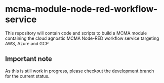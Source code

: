 # mcma-module-node-red-workflow-service

This repository will contain code and scripts to build a MCMA module containing the cloud agnostic MCMA Node-RED workflow service targeting AWS, Azure and GCP

## Important note

As this is still work in progress, please checkout the [development branch](https://github.com/ebu/mcma-module-node-red-workflow-service/tree/develop) for the current status.
